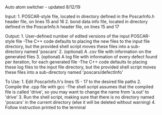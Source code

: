 Auto atom switcher - updated  8/12/19

Input:	1. POSCAR-style file, located in directory defined in the PoscarInfo.h header file, on lines 15 and 16
	   	2. bond data info file, located in directory defined in the PoscarInfo.h header file, on lines 15 and 17

Output: 	1. User-defined number of edited versions of the input POSCAR-style file
			-The C++ code defaults to placing the new files to the input file directory, but the provided shell script moves these files 
			 into a sub-directory named 'poscars'
		2. (optional) A .csv file with information on the generated files
		3. (optional) A log file with information of every defect found per iteration, for each generated file
			-The C++ code defaults to placing these log files to the input file directory, but the provided shell script moves these files
			into a sub-directory named 'poscars/defectInfo'

To Use:
		1. Edit PoscarInfo.h's lines 15 - 17 to the desired file paths
		2. Compile the .cpp file with gcc
			-The shell script assumes that the compiled file is called 'drive', so you may want to change the name from 'a.out' to 'drive'
		3. Run the shell script, making sure that there is no directory named 'poscars' in the current directory (else it will be deleted without 			warning)
		4. Follow instruction printed to the terminal
